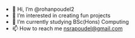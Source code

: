 - 👋 Hi, I’m @rohanpoudel2
- 👀 I’m interested in creating fun projects
- 🌱 I’m currently studying BSc(Hons) Computing
- 📫 How to reach me nsrapoudel@gmail.com

<!---
rohanpoudel2/rohanpoudel2 is a ✨ special ✨ repository because its `README.md` (this file) appears on your GitHub profile.
You can click the Preview link to take a look at your changes.
--->
